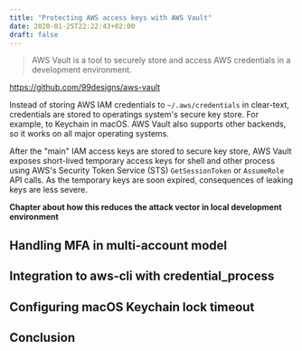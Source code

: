 ```yaml
---
title: "Protecting AWS access keys with AWS Vault"
date: 2020-01-25T22:22:43+02:00
draft: false
---
```


> AWS Vault is a tool to securely store and access AWS credentials in a development environment.

https://github.com/99designs/aws-vault

Instead of storing AWS IAM credentials to `~/.aws/credentials` in clear-text, credentials are stored to operatings system's secure key store. For example, to Keychain in macOS. AWS Vault also supports other backends, so it works on all major operating systems.

After the "main" IAM access keys are stored to secure key store, AWS Vault exposes short-lived temporary access keys for shell and other process using AWS's Security Token Service (STS) `GetSessionToken` or `AssumeRole` API calls. As the temporary keys are soon expired, consequences of leaking keys are less severe.

**Chapter about how this reduces the attack vector in local development environment** 

## Handling MFA in multi-account model

## Integration to aws-cli with credential_process

## Configuring macOS Keychain lock timeout

## Conclusion
